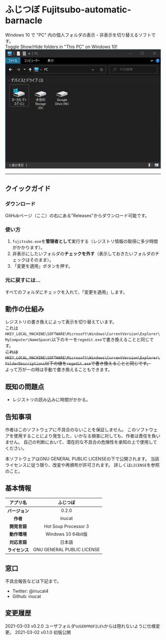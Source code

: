 # ふじつぼ Fujitsubo-automatic-barnacle
Windows 10 で "PC" 内の個人フォルダの表示・非表示を切り替えるソフトです。<br>
Toggle Show/Hide folders in "This PC" on Windows 10!<br>
![Example](./doc/fuji2.PNG)

---

## クイックガイド
### ダウンロード
GitHubページ（ここ）の右にある"Releases"からダウンロード可能です。

### 使い方
1. `fujitsubo.exe`を**管理者として**実行する（レジストリ情報の取得に多少時間がかかります）。
1. 非表示にしたいフォルダの**チェックを外す**（表示しておきたいフォルダのチェックはそのまま）。
1. 「変更を適用」ボタンを押す。

### 元に戻すには...
すべてのフォルダにチェックを入れて、「変更を適用」します。

## 動作の仕組み
レジストリの書き換えによって表示を切り替えています。<br>
これは`HKEY_LOCAL_MACHINE\SOFTWARE\Microsoft\Windows\CurrentVersion\Explorer\MyComputer\NameSpace\`以下のキーを`regedit.exe`で書き換えることと同じです。<br>
~~これは`HKEY_LOCAL_MACHINE\SOFTWARE\Microsoft\Windows\CurrentVersion\Explorer\FolderDescriptions`以下の値を`regedit.exe`で書き換えることと同じです。~~<br>
よって万が一の時は手動で書き換えることもできます。

## 既知の問題点
<!-- - "PC" だけでなくユーザフォルダ`%USERPROFILE%`からも隠れてしまう（かなり致命的ですが仕様なんです……）。
    - → 回避策:`%HOMEPATH%`からアクセスする。
 -->
- レジストリの読み込みに時間がかかる。

## 告知事項
作者はこのソフトウェアに不具合のないことを保証しません。
このソフトウェアを使用することにより発生した、いかなる損害に対しても、作者は責任を負いません。
自己の判断において、潜在的な不具合の危険性を承知の上で使用してください。

本ソフトウェアはGNU GENERAL PUBLIC LICENSEの下で公開されます。
当該ライセンスに従う限り、改変や再頒布が許可されます。
詳しくは`LICENSE`を参照のこと。

## 基本情報
|**アプリ名**|ふじつぼ|
|:---:|:---:|
|**バージョン**|0.2.0|
|**作者**|inucat|
|**開発言語**|Hot Soup Processor 3|
|**動作環境**|Windows 10 64bit版|
|**対応言語**|日本語|
|**ライセンス**|GNU GENERAL PUBLIC LICENSE|

## 窓口
不具合報告などは下記まで。
- Twitter: @inucat4
- Github: inucat

## 変更履歴
2021-03-03 v0.2.0 ユーザフォルダ`%USERPROFILE%`からは隠れないように仕様変更。
2021-03-02 v0.1.0 初版公開

<!--
---
(If the English description has any conflicts with the original Japanese one, the latter is correct.)

## Quick Start Guide
### Usage
1. Run `fujitsubo.exe` as *Administrator*
1. *Uncheck* folders to hide (leave them checked if you want them to be showed)
1. Press "Apply changes" button

### To revert...
Make sure all folders are checked then "Apply changes."

## How it works
`fujitsubo.exe` edits the registry values to toggle show/hide folders.
You can modify the `ThisPCPolicy` values under the key `HKEY_LOCAL_MACHINE\SOFTWARE\Microsoft\Windows\CurrentVersion\Explorer\FolderDescriptions` manually with `regedit.exe`. 

## Known issues
- It takes some long time to load the registry data.
    - Please be patient...

## NOTICE
There are NO WARRANTY that this software is perfect and without any bugs or glitches.
Therefore possible and potential risks may exist and may damage your system.
Use this software AT YOUR OWN RISK.

This software is distributed with the GNU GENERAL PUBLIC LICENSE.
You can redistribute it or modify it to release *as long as the LICENSE is followed.*
See `LICENSE` for details.

## Basic Information
|**Application Name**|Fujitsubo|
|:---:|:---:|
|**Version**|0.2.0|
|**Author**|inucat|
|**Built on**|Hot Soup Processor 3|
|**Required Environment**|Windows 10 64bit|
|**Language**|English, Japanese|
|**License**|GNU GENERAL PUBLIC LICENSE|

## Support
Use the media below if you want to report bugs:
- Twitter: @inucat4
- Github: inucat

-->